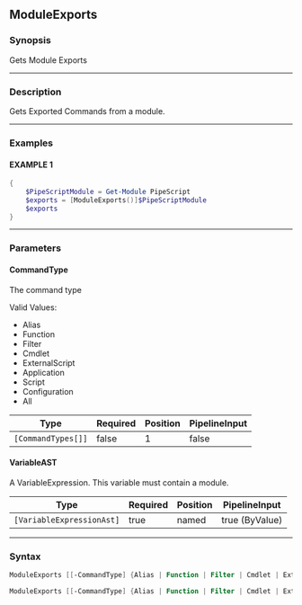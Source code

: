 ModuleExports
-------------




### Synopsis
Gets Module Exports



---


### Description

Gets Exported Commands from a module.



---


### Examples
#### EXAMPLE 1
```PowerShell
{
    $PipeScriptModule = Get-Module PipeScript
    $exports = [ModuleExports()]$PipeScriptModule
    $exports
}
```



---


### Parameters
#### **CommandType**

The command type



Valid Values:

* Alias
* Function
* Filter
* Cmdlet
* ExternalScript
* Application
* Script
* Configuration
* All






|Type              |Required|Position|PipelineInput|
|------------------|--------|--------|-------------|
|`[CommandTypes[]]`|false   |1       |false        |



#### **VariableAST**

A VariableExpression.  This variable must contain a module.






|Type                     |Required|Position|PipelineInput |
|-------------------------|--------|--------|--------------|
|`[VariableExpressionAst]`|true    |named   |true (ByValue)|





---


### Syntax
```PowerShell
ModuleExports [[-CommandType] {Alias | Function | Filter | Cmdlet | ExternalScript | Application | Script | Configuration | All}] [<CommonParameters>]
```
```PowerShell
ModuleExports [[-CommandType] {Alias | Function | Filter | Cmdlet | ExternalScript | Application | Script | Configuration | All}] -VariableAST <VariableExpressionAst> [<CommonParameters>]
```
